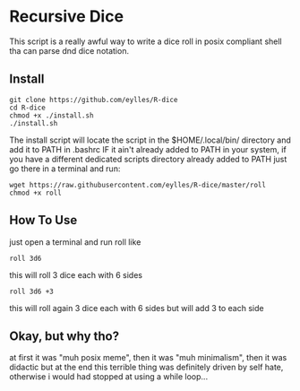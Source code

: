 # Recursive Dice

This script is a really awful way to write a dice roll in posix compliant shell tha can parse dnd dice notation.

## Install

```
git clone https://github.com/eylles/R-dice
cd R-dice
chmod +x ./install.sh
./install.sh
```
The install script will locate the script in the $HOME/.local/bin/ directory and add it to PATH in .bashrc IF it ain't already added to PATH in your system, if you have a different dedicated scripts directory already added to PATH just go there in a terminal and run:
```
wget https://raw.githubusercontent.com/eylles/R-dice/master/roll
chmod +x roll
```

## How To Use

just open a terminal and run roll like
```
roll 3d6
```
this will roll 3 dice each with 6 sides

```
roll 3d6 +3
```
this will roll again 3 dice each with 6 sides but will add 3 to each side
 

## Okay, but why tho?
at first it was "muh posix meme", then it was "muh minimalism", then it was didactic but at the end this terrible thing was definitely driven by self hate, otherwise i would had stopped at using a while loop...

